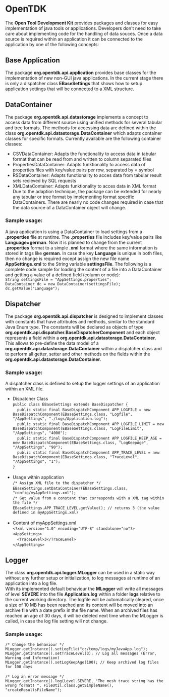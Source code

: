 # OpenTDK

The **Open Tool Development Kit** provides packages and classes for easy implementation of java tools or applications. Developers don't need to take care about implementing code for the handling of data souces. Once a data source is required within an application it can be connected to the application by one of the following concepts:

## Base Application
The package **org.opentdk.api.application** provides base classes for the implementation of new non-GUI java applications. In the current stage there is only a dispatcher class **EBaseSettings** that shows how to setup application settings that will be connected to a XML structure.

## DataContainer
The package **org.opentdk.api.datastorage** implements a concept to access data from different source using unified methods for several tabular and tree formats. The methods for accessing data are defined within the class **org.opentdk.api.datastorage.DataContainer** which adapts container classes for specific formats. Currently available are the following container classes:<br>
* CSVDataContainer: Adapts the functionality to access data in tabular format that can be read from and written to column separated files
* PropertiesDataContainer: Adapts funktionality to access data of properties files with key/value pairs per row, separated by = symbol
* RSDataContainer: Adapts functionality to acces data from tabular result sets recieved by SQL requests
* XMLDataContainer: Adapts funktionality to acces data in XML format<br>
Due to the adaption technique, the package can be extended for nearly any tabular or tree format by implementing format specific DataContainers. There are nearly no code changes required in case that the data source of a DataContainer object will change.<br> 

### Sample usage:
A java application is using a DataContainer to load settings from a **.properties** file at runtime. The **.properties** file includes key/value pairs like **Language=german**. Now it is planned to change from the current **.properties** format to a simple **.xml** format where the same information is stored in tags like **<Language>german</Language>**. In case the key **Language** is unique in both files, then no change is required except assign the new file name **AppSettings.xml** to the String variable **settingsFile**. The following is a complete code sample for loading the content of a file into a DataContainer and getting a value of a defined field (column or node):<br>
`String settingsFile = "AppSettings.properties";`<br>
`DataContainer dc = new DataContainer(settingsFile);`<br>
`dc.getValue("Language");`<br>

## Dispatcher
The package **org.opentdk.api.dispatcher** is designed to implement classes with constants that have attributes and methods, similar to the standard Java Enum type. The constants will be declared as objects of type **org.opentdk.api.dispatcher.BaseDispatcherComponent** and each object represents a field within a **org.opentdk.api.datastorage.DataContainer**. This allows to pre-define the data model of a **org.opentdk.api.datastorage.DataContainer** within a dispatcher class and to perform all getter, setter and other methods on the fields within the **org.opentdk.api.datastorage.DataContainer**.<br>
### Sample usage:
A dispatcher class is defined to setup the logger settings of an application within an XML file.<br>
- Dispatcher Class<br>
`public class EBaseSettings extends BaseDispatcher {`<br>
&emsp;`public static final BaseDispatchComponent APP_LOGFILE = new BaseDispatchComponent(EBaseSettings.class, "Logfile", "/AppSettings", "./logs/Application.log");`<br>
&emsp;`public static final BaseDispatchComponent APP_LOGFILE_LIMIT = new BaseDispatchComponent(EBaseSettings.class, "LogFileLimit", "/AppSettings", "4000");`<br>
&emsp;`public static final BaseDispatchComponent APP_LOGFILE_KEEP_AGE = new BaseDispatchComponent(EBaseSettings.class, "LogKeepAge", "/AppSettings", "90");`<br>
&emsp;`public static final BaseDispatchComponent APP_TRACE_LEVEL = new BaseDispatchComponent(EBaseSettings.class, "TraceLevel", "/AppSettings", "1");`<br>
`}`<br><br>
- Usage within application<br>
`/* Assign XML file to the dispatcher */`<br>
`EBaseSettings.setDataContainer(EBaseSettings.class, "config/myAppSettings.xml");`<br>
`/* Get value from a constant that corresponds with a XML tag within the file */`<br>
`EBaseSettings.APP_TRACE_LEVEL.getValue(); // returns 3 (the value defined in myAppSettings.xml)`<br><br>
- Content of myAppSettings.xml<br>
`<?xml version="1.0" encoding="UTF-8" standalone="no"?>`<br>
`<AppSettings>`<br>
&emsp;`<TraceLevel>3</TraceLevel>`<br>
`</AppSettings>`<br>

## Logger
The class **org.opentdk.api.logger.MLogger** can be used in a static way without any further setup or initialization, to log messages at runtime of an application into a log file. <br>
With its implemented default behaviour the **MLogger** will write all messages of level **SEVERE** into the file **Application.log** within a folder **logs** relative to the current working directory. The logfile will be automatically cleared, once a size of 10 MB has been reached and its content will be moved into an archive file with a date prefix in the file name. When an archived files has reached an age of 30 days, it will be deleted next time when the MLogger is called, in case the log file setting will not change.<br>
### Sample usage:
`/* Change the behaviour */`<br>
`MLogger.getInstance().setLogFile("c:/temp/logs/myJavaApp.log");`<br>
`MLogger.getInstance().setTraceLevel(3); // Log all messages (Error, Warning and Information)`<br>
`MLogger.getInstance().setLogKeepAge(100); // Keep archived log files for 100 days`<br><br>
`/* Log an error message */`<br>
`MLogger.getInstance().log(Level.SEVERE, "The mesh trace string has the wrong format! ", FileUtil.class.getSimpleName(), "createResultsFileName");`<br><br>




